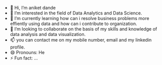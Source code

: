 - 👋 Hi, I’m aniket dande
- 👀 I’m interested in the field of Data Analytics and Data Science.
- 🌱 I’m currently learning how can i resolve business problems more effiently using data and how can i contribute to organization.
- 💞️ I’m looking to collaborate on the basis of my skills and knowledge of data analysis and data visualization.
- 📫 you can contact me on my mobile number, email and my linkedin profile.
- 😄 Pronouns: He
- ⚡ Fun fact: ...

<!---
aniketdande123/aniketdande123 is a ✨ special ✨ repository because its `README.md` (this file) appears on your GitHub profile.
You can click the Preview link to take a look at your changes.
--->
